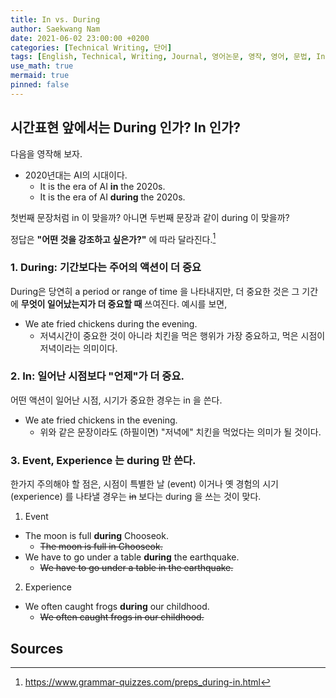 ```yaml
---
title: In vs. During
author: Saekwang Nam
date: 2021-06-02 23:00:00 +0200
categories: [Technical Writing, 단어]
tags: [English, Technical, Writing, Journal, 영어논문, 영작, 영어, 문법, In, During, 예시]
use_math: true
mermaid: true
pinned: false
---
```


## 시간표현 앞에서는 During 인가? In 인가?
다음을 영작해 보자.
- 2020년대는 AI의 시대이다.
  - It is the era of AI **in** the 2020s.
  - It is the era of AI **during** the 2020s.

첫번째 문장처럼 in 이 맞을까? 아니면 두번째 문장과 같이 during 이 맞을까?

정답은 **"어떤 것을 강조하고 싶은가?"** 에 따라 달라진다.[^fn_1]

### 1. During: 기간보다는 주어의 액션이 더 중요
During은 당연히 a period or range of time 을 나타내지만, 더 중요한 것은 그 기간에 **무엇이 일어났는지가 더 중요할 때** 쓰여진다.
예시를 보면,

- We ate fried chickens during the evening.
  - 저녁시간이 중요한 것이 아니라 치킨을 먹은 행위가 가장 중요하고, 먹은 시점이 저녁이라는 의미이다.

### 2. In: 일어난 시점보다 "언제"가 더 중요.
어떤 액션이 일어난 시점, 시기가 중요한 경우는 in 을 쓴다.
- We ate fried chickens in the evening.
  - 위와 같은 문장이라도 (하필이면) "저녁에" 치킨을 먹었다는 의미가 될 것이다.

### 3. Event, Experience 는 during 만 쓴다.
한가지 주의해야 할 점은, 시점이 특별한 날 (event) 이거나 옛 경험의 시기 (experience) 를 나타낼 경우는 ~~in~~ 보다는 during 을 쓰는 것이 맞다.
1. Event
- The moon is full **during** Chooseok.
  - ~~The moon is full in Chooseok.~~
- We have to go under a table **during** the earthquake.
  - ~~We have to go under a table in the earthquake.~~

2. Experience
- We often caught frogs **during** our childhood.
  - ~~We often caught frogs in our childhood.~~


## Sources
[^fn_1]: https://www.grammar-quizzes.com/preps_during-in.html
